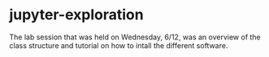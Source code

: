 # jupyter-exploration
The lab session that was held on Wednesday, 6/12, was an overview of the class structure and tutorial on how to intall the different software. 
